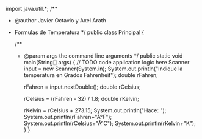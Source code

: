 import java.util.*;
/**
 * @author Javier Octavio y Axel Arath
 * Formulas de Temperatura
 */
public class Principal {

    /**
     * @param args the command line arguments
     */
    public static void main(String[] args) {
        // TODO code application logic here
        Scanner input = new Scanner(System.in);
        System.out.println("Indique la temperatura en Grados Fahrenheit");
        double rFahren;
        
        rFahren = input.nextDouble();
        double rCelsius;
        
        rCelsius = (rFahren - 32) / 1.8;
        double rKelvin;
        
        rKelvin = rCelsius + 273.15;
        System.out.println("Hace: ");
        System.out.println(rFahren+"Â°F");
        System.out.println(rCelsius+"Â°C");
        System.out.println(rKelvin+"K");
    }
}
